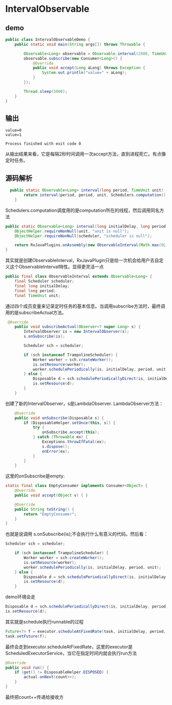 # IntervalObservable

## demo
```java
public class IntervalObservableDemo {
    public static void main(String args[]) throws Throwable {

        Observable<Long> observable = Observable.interval(2000, TimeUnit.MILLISECONDS);
        observable.subscribe(new Consumer<Long>() {
            @Override
            public void accept(Long aLong) throws Exception {
                System.out.println("value=" + aLong);
            }
        });

        Thread.sleep(5000);
    }
}

```

## 输出
```Console
value=0
value=1

Process finished with exit code 0

```

从输出结果来看，它是每隔2秒时间调用一次accept方法，直到进程死亡。有点像定时任务。

## 源码解析

```java
  public static Observable<Long> interval(long period, TimeUnit unit) {
        return interval(period, period, unit, Schedulers.computation());
    }

```
Schedulers.computation调度用的是computation所在的线程，然后调用同名方法

```java
public static Observable<Long> interval(long initialDelay, long period, TimeUnit unit, Scheduler scheduler) {
    ObjectHelper.requireNonNull(unit, "unit is null");
    ObjectHelper.requireNonNull(scheduler, "scheduler is null");

    return RxJavaPlugins.onAssembly(new ObservableInterval(Math.max(0L, initialDelay), Math.max(0L, period), unit, scheduler));
}

```

其实就是创建ObservableInterval，RxJavaPlugin只是给一次机会给用户去自定义这个ObservableInterval特性。显得更灵活一点
```java
public final class ObservableInterval extends Observable<Long> {
    final Scheduler scheduler;
    final long initialDelay;
    final long period;
    final TimeUnit unit;


```
通过四个成员变量来记录定时任务的基本信息。当调用subscribe方法时，最终调用的是subscribeActual方法。

```java
 @Override
    public void subscribeActual(Observer<? super Long> s) {
        IntervalObserver is = new IntervalObserver(s);
        s.onSubscribe(is);

        Scheduler sch = scheduler;

        if (sch instanceof TrampolineScheduler) {
            Worker worker = sch.createWorker();
            is.setResource(worker);
            worker.schedulePeriodically(is, initialDelay, period, unit);
        } else {
            Disposable d = sch.schedulePeriodicallyDirect(is, initialDelay, period, unit);
            is.setResource(d);
        }
    }

```

创建了新的IntervalObserver，s是LambdaObserver.
LambdaObserver方法：
```java
    @Override
    public void onSubscribe(Disposable s) {
        if (DisposableHelper.setOnce(this, s)) {
            try {
                onSubscribe.accept(this);
            } catch (Throwable ex) {
                Exceptions.throwIfFatal(ex);
                s.dispose();
                onError(ex);
            }
        }
    }

```
这里的onSubscribe是empty:
```java
static final class EmptyConsumer implements Consumer<Object> {
    @Override
    public void accept(Object v) { }

    @Override
    public String toString() {
        return "EmptyConsumer";
    }
}

```
也就是说调用 s.onSubscribe(is);不会执行什么有意义的代码。然后看：
```java
Scheduler sch = scheduler;

    if (sch instanceof TrampolineScheduler) {
        Worker worker = sch.createWorker();
        is.setResource(worker);
        worker.schedulePeriodically(is, initialDelay, period, unit);
    } else {
        Disposable d = sch.schedulePeriodicallyDirect(is, initialDelay, period, unit);
        is.setResource(d);
    }

```

demo环境会走
```java
Disposable d = sch.schedulePeriodicallyDirect(is, initialDelay, period, unit);
is.setResource(d);
```
其实就是schedule执行runnable的过程
```java
Future<?> f = executor.scheduleAtFixedRate(task, initialDelay, period, unit);
task.setFuture(f);

```
最终会走到executor.scheduleAtFixedRate，这里的executor是ScheduledExecutorService，当它在指定时间内就会执行run方法
```java
@Override
public void run() {
    if (get() != DisposableHelper.DISPOSED) {
        actual.onNext(count++);
    }
}

```
最终把count++传递给接收方